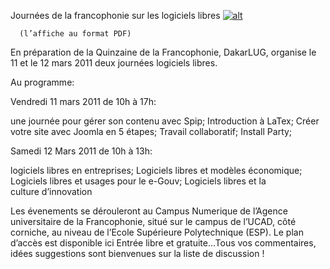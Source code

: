 
 Journées de la francophonie sur les logiciels libres
[![alt](https://github.com/Dakarlug/scrapper/miniature12mars.png "")](https://github.com/Dakarlug/scrapper/12mars.pdf)
    
      (l’affiche au format PDF)

En préparation de la Quinzaine de la
Francophonie, DakarLUG, organise le 11 et le 12 mars 2011 deux journées logiciels libres.


Au programme: 


Vendredi 11 mars 2011 de 10h à 17h:


une journée pour gérer son contenu avec Spip;
Introduction à LaTex;
Créer votre site avec Joomla en 5 étapes;
Travail collaboratif;
Install Party;


Samedi 12 Mars 2011 de 10h à 13h:

 logiciels libres en entreprises; 
 Logiciels libres et modèles économique; 
 Logiciels libres et usages pour le e-Gouv; 
 Logiciels libres et la culture d’innovation 


Les évenements se dérouleront au Campus Numerique de l’Agence universitaire de la Francophonie, situé sur le campus de l’UCAD, côté corniche, au niveau de l’Ecole Supérieure Polytechnique (ESP). Le plan d’accès est disponible ici Entrée libre et gratuite…Tous vos commentaires, idées suggestions sont bienvenues sur la liste de discussion !
    
    
    



    



    



    



    



    



 
    
     